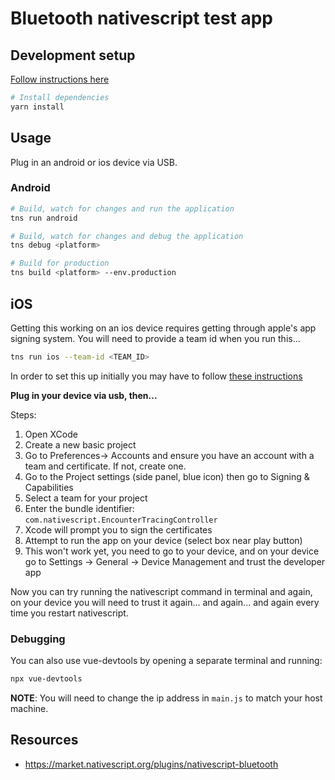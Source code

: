 # Bluetooth nativescript test app

## Development setup

[Follow instructions here](https://nativescript-vue.org/en/docs/getting-started/quick-start/)

```bash
# Install dependencies
yarn install
```

## Usage

Plug in an android or ios device via USB.

### Android

``` bash
# Build, watch for changes and run the application
tns run android

# Build, watch for changes and debug the application
tns debug <platform>

# Build for production
tns build <platform> --env.production

```

## iOS

Getting this working on an ios device requires getting through apple's app signing
system. You will need to provide a team id when you run this...

```bash
tns run ios --team-id <TEAM_ID>
```

In order to set this up initially you may have to follow [these instructions](https://github.com/NativeScript/nativescript-cli/issues/3231#issuecomment-483624268)

**Plug in your device via usb, then...**

Steps:

1. Open XCode
2. Create a new basic project
3. Go to Preferences-> Accounts and ensure you have an account with a team and certificate. If not, create one.
4. Go to the Project settings (side panel, blue icon) then go to Signing & Capabilities
5. Select a team for your project
6. Enter the bundle identifier: `com.nativescript.EncounterTracingController`
7. Xcode will prompt you to sign the certificates
8. Attempt to run the app on your device (select box near play button)
9. This won't work yet, you need to go to your device, and on your device go to Settings -> General -> Device Management and trust the developer app

Now you can try running the nativescript command in terminal and again, on your device you will need to trust it again... and again... and again every time you restart nativescript.

### Debugging

You can also use vue-devtools by opening a separate terminal and running:

```bash
npx vue-devtools
```

**NOTE**: You will need to change the ip address in `main.js` to match your host
machine.

## Resources

* https://market.nativescript.org/plugins/nativescript-bluetooth
